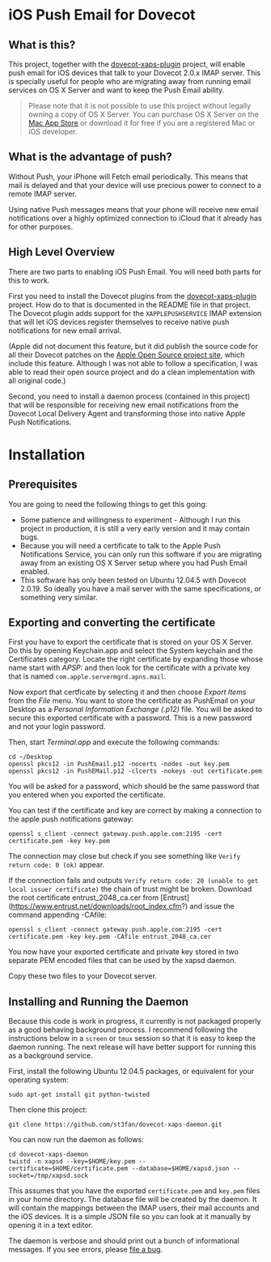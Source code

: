 
iOS Push Email for Dovecot
==========================

What is this?
-------------

This project, together with the [dovecot-xaps-plugin](https://github.com/st3fan/dovecot-xaps-plugin) project, will enable push email for iOS devices that talk to your Dovecot 2.0.x IMAP server. This is specially useful for people who are migrating away from running email services on OS X Server and want to keep the Push Email ability.

> Please note that it is not possible to use this project without legally owning a copy of OS X Server. You can purchase OS X Server on the [Mac App Store](https://itunes.apple.com/ca/app/os-x-server/id714547929?mt=12) or download it for free if you are a registered Mac or iOS developer.

What is the advantage of push?
------------------------------

Without Push, your iPhone will Fetch email periodically. This means that mail is delayed and that your device will use precious power to connect to a remote IMAP server.

Using native Push messages means that your phone will receive new email notifications over a highly optimized connection to iCloud that it already has for other purposes.

High Level Overview
-------------------

There are two parts to enabling iOS Push Email. You will need both parts for this to work.

First you need to install the Dovecot plugins from the [dovecot-xaps-plugin](https://github.com/st3fan/dovecot-xaps-plugin) project. How do to that is documented in the README file in that project. The Dovecot plugin adds support for the `XAPPLEPUSHSERVICE` IMAP extension that will let iOS devices register themselves to receive native push notifications for new email arrival.

(Apple did not document this feature, but it did publish the source code for all their Dovecot patches on the [Apple Open Source project site](http://www.opensource.apple.com/source/dovecot/dovecot-293/), which include this feature. Although I was not able to follow a specification, I was able to read their open source project and do a clean implementation with all original code.)

Second, you need to install a daemon process (contained in this project) that will be responsible for receiving new email notifications from the Dovecot Local Delivery Agent and transforming those into native Apple Push Notifications.

Installation
============

Prerequisites
-------------

You are going to need the following things to get this going:

* Some patience and willingness to experiment - Although I run this project in production, it is still a very early version and it may contain bugs.
* Because you will need a certificate to talk to the Apple Push Notifications Service, you can only run this software if you are migrating away from an existing OS X Server setup where you had Push Email enabled.
* This software has only been tested on Ubuntu 12.04.5 with Dovecot 2.0.19. So ideally you have a mail server with the same specifications, or something very similar.

Exporting and converting the certificate
----------------------------------------

First you have to export the certificate that is stored on your OS X
Server. Do this by opening Keychain.app and select the System keychain and the Certificates category. Locate the right certificate by expanding those whose name start with *APSP:* and then look for the certificate with a private key that is named `com.apple.servermgrd.apns.mail`.

Now export that certficate by selecting it and then choose *Export Items* from the *File* menu. You want to store the certificate as PushEmail on your Desktop as a *Personal Information Exchange (.p12)* file. You will be asked to secure this exported certificate with a password. This is a new password and not your login password.

Then, start *Terminal.app* and execute the following commands:

```
cd ~/Desktop
openssl pkcs12 -in PushEmail.p12 -nocerts -nodes -out key.pem
openssl pkcs12 -in PushEMail.p12 -clcerts -nokeys -out certificate.pem
```

You will be asked for a password, which should be the same password that you entered when you exported the certificate.

You can test if the certificate and key are correct by making a connection to the apple push notifications gateway:

```
openssl s_client -connect gateway.push.apple.com:2195 -cert certificate.pem -key key.pem
```

The connection may close but check if you see something like `Verify return code: 0 (ok)` appear.

If the connection fails and outputs `Verify return code: 20 (unable to get local issuer certificate)` the chain of trust might be broken. Download the root certificate entrust_2048_ca.cer from [Entrust] (https://www.entrust.net/downloads/root_index.cfm?) and issue the command appending -CAfile:

```
openssl s_client -connect gateway.push.apple.com:2195 -cert certificate.pem -key key.pem -CAfile entrust_2048_ca.cer
```

You now have your exported certificate and private key stored in two separate PEM encoded files that can be used by the xapsd daemon.

Copy these two files to your Dovecot server.

Installing and Running the Daemon
---------------------------------

Because this code is work in progress, it currently is not packaged properly as a good behaving background process. I recommend following the instructions below in a `screen` or `tmux` session so that it is easy to keep the daemon running. The next release will have better support for running this as a background service.

First, install the following Ubuntu 12.04.5 packages, or equivalent for your operating system:

```
sudo apt-get install git python-twisted
```

Then clone this project:

```
git clone https://github.com/st3fan/dovecot-xaps-daemon.git
```

You can now run the daemon as follows:

```
cd dovecot-xaps-daemon
twistd -n xapsd --key=$HOME/key.pem --certificate=$HOME/certificate.pem --database=$HOME/xapsd.json --socket=/tmp/xapsd.sock
```

This assumes that you have the exported `certificate.pem` and `key.pem` files in your home directory. The database file will be created by the daemon. It will contain the mappings between the IMAP users, their mail accounts and the iOS devices. It is a simple JSON file so you can look at it manually by opening it in a text editor.

The daemon is verbose and should print out a bunch of informational messages. If you see errors, please [file a bug](https://github.com/st3fan/dovecot-xaps-daemon/issues/new).
